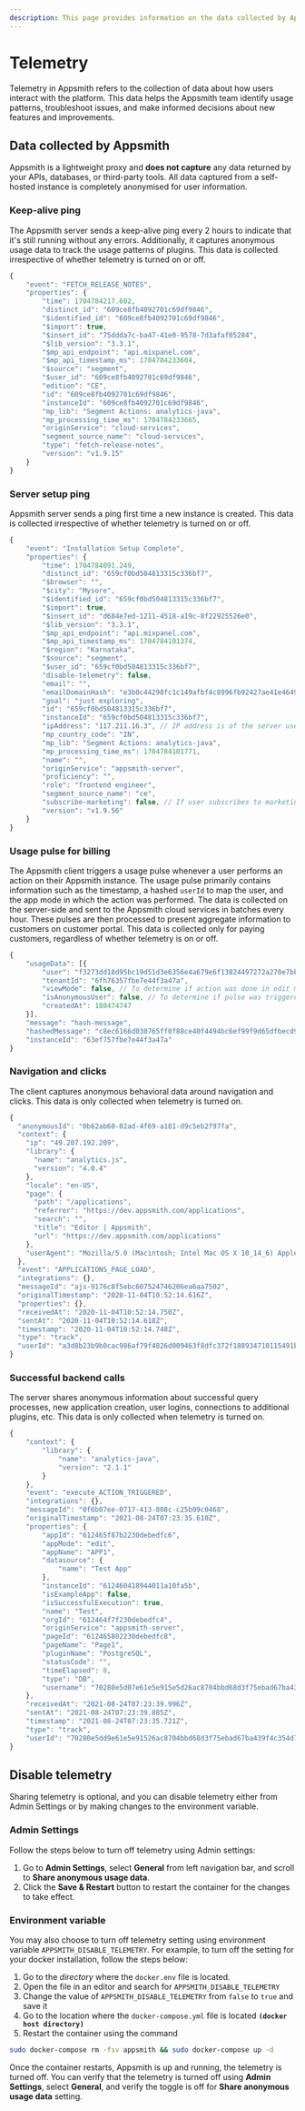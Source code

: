 ```yaml
---
description: This page provides information on the data collected by Appsmith.
---
```


# Telemetry

Telemetry in Appsmith refers to the collection of data about how users interact with the platform. This data helps the Appsmith team identify usage patterns, troubleshoot issues, and make informed decisions about new features and improvements.

## Data collected by Appsmith

Appsmith is a lightweight proxy and **does not capture** any data returned by your APIs, databases, or third-party tools. All data captured from a self-hosted instance is completely anonymised for user information.

### Keep-alive ping

The Appsmith server sends a keep-alive ping every 2 hours to indicate that it's still running without any errors. Additionally, it captures anonymous usage data to track the usage patterns of plugins. This data is collected irrespective of whether telemetry is turned on or off.

```javascript title="sample keep-alive ping"
{
    "event": "FETCH_RELEASE_NOTES",
    "properties": {
        "time": 1704784217.602,
        "distinct_id": "609ce8fb4092701c69df9846",
        "$identified_id": "609ce8fb4092701c69df9846",
        "$import": true,
        "$insert_id": "75ddda7c-ba47-41e0-9578-7d3afaf05284",
        "$lib_version": "3.3.1",
        "$mp_api_endpoint": "api.mixpanel.com",
        "$mp_api_timestamp_ms": 1704784233604,
        "$source": "segment",
        "$user_id": "609ce8fb4092701c69df9846",
        "edition": "CE",
        "id": "609ce8fb4092701c69df9846",
        "instanceId": "609ce8fb4092701c69df9846",
        "mp_lib": "Segment Actions: analytics-java",
        "mp_processing_time_ms": 1704784233665,
        "originService": "cloud-services",
        "segment_source_name": "cloud-services",
        "type": "fetch-release-notes",
        "version": "v1.9.15"
    }
}
```

### Server setup ping
Appsmith server sends a ping first time a new instance is created. This data is collected irrespective of whether telemetry is turned on or off.

```javascript title="sample server-setup ping"
{
    "event": "Installation Setup Complete",
    "properties": {
        "time": 1704784091.249,
        "distinct_id": "659cf0bd504813315c336bf7",
        "$browser": "",
        "$city": "Mysore",
        "$identified_id": "659cf0bd504813315c336bf7",
        "$import": true,
        "$insert_id": "d684e7ed-1211-4518-a19c-8f22925526e0",
        "$lib_version": "3.3.1",
        "$mp_api_endpoint": "api.mixpanel.com",
        "$mp_api_timestamp_ms": 1704784101374,
        "$region": "Karnataka",
        "$source": "segment",
        "$user_id": "659cf0bd504813315c336bf7",
        "disable-telemetry": false,
        "email": "",
        "emailDomainHash": "e3b0c44298fc1c149afbf4c8996fb92427ae41e4649b934ca495991b7852b855",
        "goal": "just exploring",
        "id": "659cf0bd504813315c336bf7",
        "instanceId": "659cf0bd504813315c336bf7",
        "ipAddress": "117.211.16.3", // IP address is of the server used to host the instance and not the client IP
        "mp_country_code": "IN",
        "mp_lib": "Segment Actions: analytics-java",
        "mp_processing_time_ms": 1704784101771,
        "name": "",
        "originService": "appsmith-server",
        "proficiency": "",
        "role": "frontend engineer",
        "segment_source_name": "ce",
        "subscribe-marketing": false, // If user subscribes to marketing updates, we get the name and email address as well along with above information
        "version": "v1.9.56"
    }
}

```

### Usage pulse for billing

The Appsmith client triggers a usage pulse whenever a user performs an action on their Appsmith instance. The usage pulse primarily contains information such as the timestamp, a hashed `userId` to map the user, and the app mode in which the action was performed. The data is collected on the server-side and sent to the Appsmith cloud services in batches every hour. These pulses are then processed to present aggregate information to customers on customer portal. This data is collected only for paying customers, regardless of whether telemetry is on or off.

```javascript title="sample usage-payload billing"
{
    "usageData": [{
        "user": "f3273dd18d95bc19d51d3e6356e4a679e6f13824497272a270e7bb540b0abb9d",
        "tenantId": "6fh76357fbe7e44f3a47a",
        "viewMode": false, // To determine if action was done in edit mode or view mode of application
        "isAnonymousUser": false, // To determine if pulse was triggered by logged-in user or an anonymous user
        "createdAt": 188474747
    }],
    "message": "hash-message",
    "hashedMessage": "c8ec6166d030765ff0f88ce40f4494bc6ef99f9d65dfbecd974c6359d1cac7ac",
    "instanceId": "63ef757fbe7e44f3a47a"
}

``` 

### Navigation and clicks

The client captures anonymous behavioral data around navigation and clicks. This data is only collected when telemetry is turned on. 

```javascript title="Sample event"
{
  "anonymousId": "0b62ab60-02ad-4f69-a181-d9c5eb2f97fa",
  "context": {
    "ip": "49.207.192.209",
    "library": {
      "name": "analytics.js",
      "version": "4.0.4"
    },
    "locale": "en-US",
    "page": {
      "path": "/applications",
      "referrer": "https://dev.appsmith.com/applications",
      "search": "",
      "title": "Editor | Appsmith",
      "url": "https://dev.appsmith.com/applications"
    },
    "userAgent": "Mozilla/5.0 (Macintosh; Intel Mac OS X 10_14_6) AppleWebKit/537.36 (KHTML, like Gecko) Chrome/86.0.4240.111 Safari/537.36"
  },
  "event": "APPLICATIONS_PAGE_LOAD",
  "integrations": {},
  "messageId": "ajs-9176c8f5ebc607524746206ea6aa7502",
  "originalTimestamp": "2020-11-04T10:52:14.616Z",
  "properties": {},
  "receivedAt": "2020-11-04T10:52:14.750Z",
  "sentAt": "2020-11-04T10:52:14.618Z",
  "timestamp": "2020-11-04T10:52:14.748Z",
  "type": "track",
  "userId": "a3d8b23b9b0cac986af79f4826d009463f8dfc372f188934710115491b7665a1"
}
```

### Successful backend calls
The server shares anonymous information about successful query processes, new application creation, user logins, connections to additional plugins, etc. This data is only collected when telemetry is turned on. 

```javascript title="sample successful backend call"
{
    "context": {
        "library": {
            "name": "analytics-java",
            "version": "2.1.1"
        }
    },
    "event": "execute_ACTION_TRIGGERED",
    "integrations": {},
    "messageId": "0f6b07ee-0717-413-808c-c25b09c0468",
    "originalTimestamp": "2021-08-24T07:23:35.610Z",
    "properties": {
        "appId": "612465f87b2230debedfc6",
        "appMode": "edit",
        "appName": "APP1",
        "datasource": {
            "name": "Test App"
        },
        "instanceId": "612460418944011a10fa5b",
        "isExampleApp": false,
        "isSuccessfulExecution": true,
        "name": "Test",
        "orgId": "612464f7f230debedfc4",
        "originService": "appsmith-server",
        "pageId": "612465802230debedfc8",
        "pageName": "Page1",
        "pluginName": "PostgreSQL",
        "statusCode": "",
        "timeElapsed": 8,
        "type": "DB",
        "username": "70280e5d07e61e5e915e5d26ac8704bbd68d3f75ebad67ba439f4c354d7"
    },
    "receivedAt": "2021-08-24T07:23:39.996Z",
    "sentAt": "2021-08-24T07:23:39.885Z",
    "timestamp": "2021-08-24T07:23:35.721Z",
    "type": "track",
    "userId": "70280e5dd9e61e5e91526ac8704bbd68d3f75ebad67ba439f4c354d7",
}
```

## Disable telemetry

Sharing telemetry is optional, and you can disable telemetry either from Admin Settings or by making changes to the environment variable.

### Admin Settings

Follow the steps below to turn off telemetry using Admin settings:

1. Go to **Admin Settings**, select **General** from left navigation bar, and scroll to **Share anonymous usage data**.
2. Click the **Save & Restart** button to restart the container for the changes to take effect.

### Environment variable

You may also choose to turn off telemetry setting using environment variable `APPSMITH_DISABLE_TELEMETRY`. For example, to turn off the setting for your docker installation, follow the steps below:

1. Go to the _directory_ where the `docker.env` file is located.
2. Open the file in an editor and search for `APPSMITH_DISABLE_TELEMETRY`
3. Change the value of `APPSMITH_DISABLE_TELEMETRY` from `false` to `true` and save it
4. Go to the location where the `docker-compose.yml` file is located **`(docker host directory)`**
5. Restart the container using the command

```bash
sudo docker-compose rm -fsv appsmith && sudo docker-compose up -d
```
Once the container restarts, Appsmith is up and running, the telemetry is turned off. You can verify that the telemetry is turned off using **Admin Settings**, select **General**, and verify the toggle is off for **Share anonymous usage data** setting.
